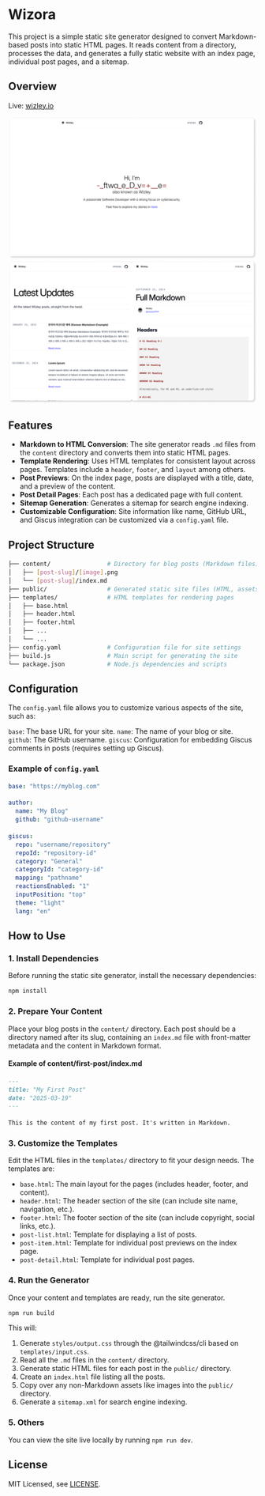 # Wizora

This project is a simple static site generator designed to convert Markdown-based posts into static HTML pages. It reads content from a directory, processes the data, and generates a fully static website with an index page, individual post pages, and a sitemap.

## Overview

Live: [wizley.io](https://wizley.io)

![1](screenshots/1.png)
![2](screenshots/2.png)

## Features

- **Markdown to HTML Conversion**: The site generator reads `.md` files from the `content` directory and converts them into static HTML pages.
- **Template Rendering**: Uses HTML templates for consistent layout across pages. Templates include a `header`, `footer`, and `layout` among others.
- **Post Previews**: On the index page, posts are displayed with a title, date, and a preview of the content.
- **Post Detail Pages**: Each post has a dedicated page with full content.
- **Sitemap Generation**: Generates a sitemap for search engine indexing.
- **Customizable Configuration**: Site information like name, GitHub URL, and Giscus integration can be customized via a `config.yaml` file.

## Project Structure

```bash
├── content/                # Directory for blog posts (Markdown files)
│   ├── [post-slug]/[image].png
│   └── [post-slug]/index.md
├── public/                 # Generated static site files (HTML, assets)
├── templates/              # HTML templates for rendering pages
│   ├── base.html
│   ├── header.html
│   ├── footer.html
│   ├── ...
│   └── ...
├── config.yaml             # Configuration file for site settings
├── build.js                # Main script for generating the site
└── package.json            # Node.js dependencies and scripts
```

## Configuration

The `config.yaml` file allows you to customize various aspects of the site, such as:

`base`: The base URL for your site.
`name`: The name of your blog or site.
`github`: The GitHub username.
`giscus`: Configuration for embedding Giscus comments in posts (requires setting up Giscus).

### Example of `config.yaml`

```yaml
base: "https://myblog.com"

author:
  name: "My Blog"
  github: "github-username"

giscus:
  repo: "username/repository"
  repoId: "repository-id"
  category: "General"
  categoryId: "category-id"
  mapping: "pathname"
  reactionsEnabled: "1"
  inputPosition: "top"
  theme: "light"
  lang: "en"
```

## How to Use

### 1. Install Dependencies

Before running the static site generator, install the necessary dependencies:

```bash
npm install
```

### 2. Prepare Your Content

Place your blog posts in the `content/` directory. Each post should be a directory named after its slug, containing an `index.md` file with front-matter metadata and the content in Markdown format.

#### Example of content/first-post/index.md

```markdown
---
title: "My First Post"
date: "2025-03-19"
---

This is the content of my first post. It's written in Markdown.
```

### 3. Customize the Templates

Edit the HTML files in the `templates/` directory to fit your design needs. The templates are:

- `base.html`: The main layout for the pages (includes header, footer, and content).
- `header.html`: The header section of the site (can include site name, navigation, etc.).
- `footer.html`: The footer section of the site (can include copyright, social links, etc.).
- `post-list.html`: Template for displaying a list of posts.
- `post-item.html`: Template for individual post previews on the index page.
- `post-detail.html`: Template for individual post pages.

### 4. Run the Generator

Once your content and templates are ready, run the site generator.

```bash
npm run build
```

This will:

1. Generate `styles/output.css` through the @tailwindcss/cli based on `templates/input.css`.
2. Read all the `.md` files in the `content/` directory.
3. Generate static HTML files for each post in the `public/` directory.
4. Create an `index.html` file listing all the posts.
5. Copy over any non-Markdown assets like images into the `public/` directory.
6. Generate a `sitemap.xml` for search engine indexing.

### 5. Others

You can view the site live locally by running `npm run dev`.

## License

MIT Licensed, see [LICENSE](https://github.com/wizley9999/wizora/blob/main/LICENSE).
